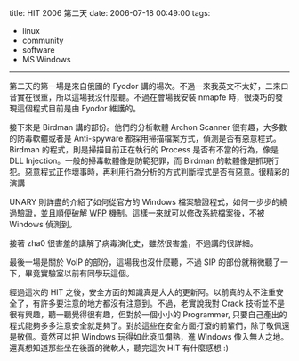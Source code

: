title: HIT 2006 第二天
date: 2006-07-18 00:49:00
tags: 
- linux
- community
- software
- MS Windows
---

第二天的第一場是來自俄國的 Fyodor 講的場次。不過一來我英文不太好，二來口音實在很重，所以這場我沒什麼聽。不過在會場我安裝 nmapfe 時，很湊巧的發現這個程式目前是由 Fyodor 維護的。

接下來是 Birdman 講的部份。他們的分析軟體 Archon Scanner 很有趣，大多數的防毒軟體或者是 Anti-spyware 都採用掃描檔案方式，偵測是否有惡意程式。Birdman 的程式，則是掃描目前正在執行的 Process 是否有不當的行為，像是 DLL Injection。一般的掃毒軟體像是防範犯罪，而 Birdman 的軟體像是抓現行犯。惡意程式正作壞事時，再利用行為分析的方式判斷程式是否有惡意。很精彩的演講

UNARY 則詳盡的介紹了如何從官方的 Windows 檔案驗證程式，如何一步步的繞過驗證，並且順便破解 [WFP](http://www.microsoft.com/taiwan/whdc/winlogo/drvsign/wfp.mspx) 機制。這樣一來就可以修改系統檔案後，不被 Windows 偵測到。

接著 zha0 很害羞的講解了病毒演化史，雖然很害羞，不過講的很詳細。

最後一場是關於 VoIP 的部份，這場我也沒什麼聽，不過 SIP 的部份就稍微聽了一下，畢竟實驗室以前有同學玩這個。

經過這次的 HIT 之後，安全方面的知識真是大大的更新阿。以前真的太不注重安全了，有許多要注意的地方都沒有注意到。不過，老實說我對 Crack 技術並不是很有興趣，聽一聽覺得很有趣，但對於一個小小的 Programmer, 只要自己產出的程式能夠多多注意安全就足夠了。對於這些在安全方面打滾的前輩們，除了敬佩還是敬佩。竟然可以把 Windows 玩得如此滾瓜爛熟，進 Windows 像入無人之地。還真想知道那些坐在後面的微軟人，聽完這次 HIT 有什麼感想 :)